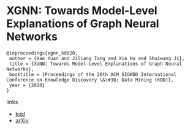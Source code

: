# XGNN: Towards Model-Level Explanations of Graph Neural Networks

```
@inproceedings{xgnn_kdd20,
 author = {Hao Yuan and Jiliang Tang and Xia Hu and Shuiwang Ji},
 title = {XGNN: Towards Model-Level Explanations of Graph Neural Networks},
 booktitle = {Proceedings of the 26th ACM SIGKDD International Conference on Knowledge Discovery \&\#38; Data Mining (KDD)},
 year = {2020}
}
```

links
- [kdd](https://www.kdd.org/kdd2020/accepted-papers/view/xgnn-towards-model-level-explanations-of-graph-neural-networks)
- [arXiv](https://arxiv.org/abs/2006.02587)
